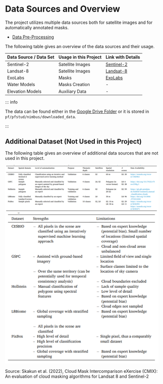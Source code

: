 # Data Sources and Overview

The project utilizes multiple data sources both for satellite images and for automatically annotated masks.

- [Data Pre-Processing](/docs/working_pipeline/pipeline)

The following table gives an overview of the data sources and their usage.

| Data Source / Data Set | Usage in this Project | Link with Details                         |
|------------------------|-----------------------|-------------------------------------------|
| Sentinel-2             | Satellite Images      | [Sentinel-2](/docs/datasources/sentinel2) |
| Landsat-8              | Satellite Images      | [Landsat-8](/docs/datasources/landsat8)   |
| ExoLabs                | Masks                 | [ExoLabs](/docs/datasources/exolabs)      |
| Water Models           | Masks Creation        | -                                         |
| Elevation Models       | Auxiliary Data        | -                                         |

::: info

The data can be found either in
the [Google Drive Folder](https://drive.google.com/drive/folders/1wUvIOBuAUKaGnc1AcOaviNbmsC5KEufV?usp=sharing) or it is
stored in `pf/pfstud/nimbus/downloaded_data`.

:::

## Additional Dataset (Not Used in this Project)

The following table gives an overview of additional data sources that are not used in this project.

![summary_of_datasets_available.png](../images/summary_of_datasets_available.png)
![quality_of_available_datasets.png](../images/quality_of_available_datasets.png)

Source: Skakun et al. (2022), Cloud Mask Intercomparison eXercise (CMIX): An evaluation of cloud masking algorithms for
Landsat 8 and Sentinel-2

